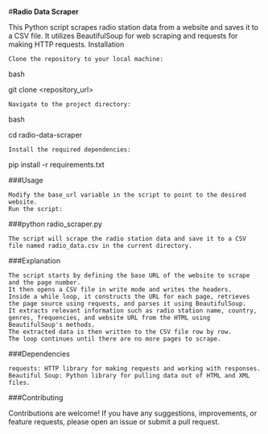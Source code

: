 #****Radio Data Scraper****

This Python script scrapes radio station data from a website and saves it to a CSV file. It utilizes BeautifulSoup for web scraping and requests for making HTTP requests.
Installation

    Clone the repository to your local machine:

bash

git clone <repository_url>

    Navigate to the project directory:

bash

cd radio-data-scraper

    Install the required dependencies:

pip install -r requirements.txt

###Usage

    Modify the base_url variable in the script to point to the desired website.
    Run the script:

###python radio_scraper.py

    The script will scrape the radio station data and save it to a CSV file named radio_data.csv in the current directory.

###Explanation

    The script starts by defining the base URL of the website to scrape and the page number.
    It then opens a CSV file in write mode and writes the headers.
    Inside a while loop, it constructs the URL for each page, retrieves the page source using requests, and parses it using BeautifulSoup.
    It extracts relevant information such as radio station name, country, genres, frequencies, and website URL from the HTML using BeautifulSoup's methods.
    The extracted data is then written to the CSV file row by row.
    The loop continues until there are no more pages to scrape.

###Dependencies

    requests: HTTP library for making requests and working with responses.
    Beautiful Soup: Python library for pulling data out of HTML and XML files.

###Contributing

Contributions are welcome! If you have any suggestions, improvements, or feature requests, please open an issue or submit a pull request.
